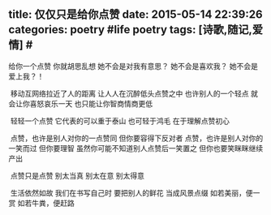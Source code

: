 title: 仅仅只是给你点赞
date: 2015-05-14 22:39:26
categories: poetry #life poetry
tags: [诗歌,随记,爱情]  # <!--more-->
---

给你一个点赞
你就胡思乱想
她不会是对我有意思？
她不会是喜欢我？
她不会是爱上我？！

![]()
移动互网络拉近了人的距离
让人人在沉醉低头点赞之中
也许别人的一个轻点
就会让你喜怒哀乐一天
也只能让你智商情商更低

<!--more-->
![]()
轻轻一个点赞
它代表的可以重于泰山
也可轻于鸿毛
在于理解点赞初心

![]()
点赞，也许是别人对你的一点赞同
但你要容得下反对者
点赞，也许是别人对你的一笑而过
但你要理智
虽然你可能不知道别人点赞后一笑置之
但你也要笑眯眯继续产出

![]()
点赞只是点赞
别太当真
别太在意
别太得意

![]()
生活依然如故
我们在书写自己时
要把别人的鲜花
当成风景点缀
如若美丽，便一赏
如若牛粪，便赶路

